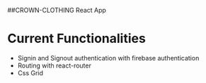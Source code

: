 ##CROWN-CLOTHING React App

# Current Functionalities
- Signin and Signout authentication with firebase authentication
- Routing with react-router
- Css Grid
